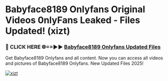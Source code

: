 # Babyface8189 Onlyfans Original Videos 0nlyFans Leaked - Files Updated! (xizt)

<h3>🔴 CLICK HERE 🌐==►► <a href="https://tinyurl.com/ehrbuxhb" rel="nofollow">Babyface8189 Onlyfans Updated Files</a></h3>

Get Babyface8189 Onlyfans and all content. Now you can access all videos and pictures of Babyface8189 Onlyfans. New Updated Files 2025!

[![xizt](https://i.imgur.com/lVYEuWS.gif)](https://tinyurl.com/ehrbuxhb)
